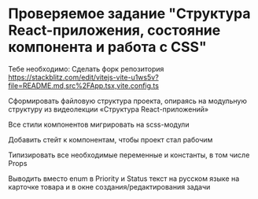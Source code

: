 # Проверяемое задание "Структура React-приложения, состояние компонента и работа с CSS"

Тебе необходимо:
Сделать форк репозитория https://stackblitz.com/edit/vitejs-vite-u1ws5v?file=README.md,src%2FApp.tsx,vite.config.ts

Сформировать файловую структура проекта, опираясь на модульную структуру из видеолекции «Структура React-приложений»

Все стили компонентов мигрировать на scss-модули

Добавить стейт к компонентам, чтобы проект стал рабочим

Типизировать все необходимые переменные и константы, в том числе Props

Выводить вместо enum в Priority и Status текст на русском языке на карточке товара и в окне создания/редактирования задачи
